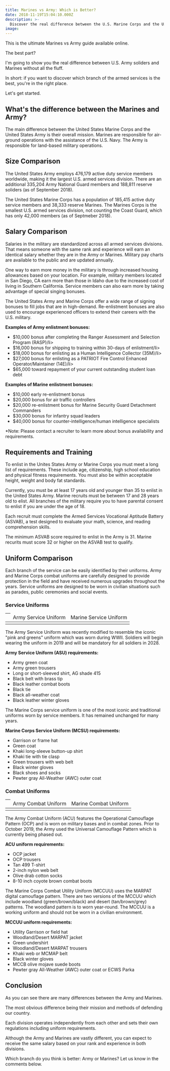 ```yaml
---
title: Marines vs Army: Which is Better? 
date: 2018-11-19T15:04:10.000Z
description: >-
  Discover the real difference between the U.S. Marine Corps and the U.S. Army. Compare requirements, salary, uniforms, mission and more.
image:
---
```


This is the ultimate Marines vs Army guide available online.

The best part?

I'm going to show you the real difference between U.S. Army soliders and Marines without all the fluff.

In short: if you want to discover which branch of the armed services is the best, you're in the right place.

Let's get started.

<h2>What's the difference between the Marines and Army?</h2>

The main difference between the United States Marine Corps and the United States Army is their overall mission. Marines are responsible for air-ground operations with the assistance of the U.S. Navy. The Army is responsible for land-based military operations.

<h2>Size Comparison</h2>

The United States Army employs 476,179 active duty service members worldwide, making it the largest U.S. armed services division. There are an additional 335,204 Army National Guard members and 188,811 reserve soliders (as of September 2018).

The United States Marine Corps has a population of 185,415 active duty service members and 38,333 reserve Marines. The Marines Corps is the smallest U.S. armed services division, not counting the Coast Guard, which has only 42,000 members (as of Septmeber 2018).

<h2>Salary Comparison</h2>

Salaries in the military are standardized across all armed services divisions. That means someone with the same rank and experience will earn an identical salary whether they are in the Army or Marines. Military pay charts are available to the public and are updated annually.

One way to earn more money in the military is through increased housing allowances based on your location. For example, military members located in San Diego, CA earn more than those in Idaho due to the increased cost of living in Southern California. Service members can also earn more by taking advantage of special singing bonuses.

The United States Army and Marine Corps offer a wide range of signing bonuses to fill jobs that are in high-demand. Re-enlistment bonuses are also used to encourage experienced officers to extend their careers with the U.S. military.

<strong>Examples of Army enlistment bonuses:</strong>
<ul>
<li>$10,000 bonus after completing the Ranger Assessment and Selection Program (RASP)/li>
<li>$16,000 bonus for shipping to training within 30-days of enlistment/li>
<li>$18,000 bonus for enlisting as a Human Intelligence Collector (35M)/li>
<li>$27,000 bonus for enlisting as a PATRIOT Fire Control Enhanced Operator/Maintainer (14E)/li>
<li>$65,000 toward repayment of your current outstanding student loan debt</li>
</ul>

<strong>Examples of Marine enlistment bonuses:</strong>
<ul>
<li>$10,000 early re-enlistment bonus</li>
<li>$20,000 bonus for air traffic controllers</li>
<li>$20,000 re-enlistment bonus for Marine Security Guard Detachment Commanders</li>
<li>$30,000 bonus for infantry squad leaders</li>
<li>$40,000 bonus for counter-intelligence/human intelligence specialists</li>
</ul>

*Note: Please contact a recruiter to learn more about bonus availability and requirements.

<h2>Requirements and Training</h2>

To enlist in the Unites States Army or Marine Corps you must meet a long list of requirements. These include age, citizenship, high school education and physical fitness requirements. You must also be within acceptable height, weight and body fat standards.

Currently, you must be at least 17 years old and younger than 35 to enlist in the United States Army. Marine recruits must be between 17 and 28 years old to elist. All branches of the military require you to have parental consent to enlist if you are under the age of 18.

Each recruit must complete the Armed Services Vocational Aptitude Battery (ASVAB), a test designed to evaluate your math, science, and reading comprehension skills.

The minimum ASVAB score required to enlist in the Army is 31. Marine recurits must score 32 or higher on the ASVAB test to qualify.

<h2>Uniform Comparison</h2>

Each branch of the service can be easily identified by their uniforms. Army and Marine Corps combat uniforms are carefully designed to provide protection in the field and have received numerous upgrades throughout the years. Service uniforms are designed to be worn in civilian situations such as parades, public ceremonies and social events.

<h3>Service Uniforms</h3>

<table>
<thead>
<th><td>Army Service Uniform</td><td>Marine Service Uniform</td></th>
</thead>
<tbody>
<tr><td></td><td></td></tr>
</tbody>
</table>

The Army Service Uniform was recently modified to resemble the iconic "pink and greens" uniform which was worn during WWII. Soldiers will begin wearing the uniform in 2019 and will be mandatory for all soldiers in 2028.

<strong>Army Service Uniform (ASU) requirements:</strong>
<ul>
<li>Army green coat</li>
<li>Army green trousers</li>
<li>Long or short-sleeved shirt, AG shade 415</li>
<li>Black belt with brass tip</li>
<li>Black leather combat boots</li>
<li>Black tie</li>
<li>Black all-weather coat</li>
<li>Black leather winter gloves</li>
</ul>

The Marine Corps service uniform is one of the most iconic and traditional uniforms worn by service members. It has remained unchanged for many years.

<strong>Marine Corps Service Uniform (MCSU) requirements:</strong>
<ul>
<li>Garrison or frame hat</li>
<li>Green coat</li>
<li>Khaki long-sleeve button-up shirt</li>
<li>Khaki tie with tie clasp</li>
<li>Green trousers with web belt</li>
<li>Black winter gloves</li>
<li>Black shoes and socks</li>
<li>Pewter gray All-Weather (AWC) outer coat</li>
</ul>

<h3>Combat Uniforms</h3>

<table>
<thead>
<th><td>Army Combat Uniform</td><td>Marine Combat Uniform</td></th>
</thead>
<tbody>
<tr><td></td><td></td></tr>
</tbody>
</table>

The Army Combat Uniform (ACU) features the Operational Camouflage Pattern (OCP) and is worn on military bases and in combat zones. Prior to October 2019, the Army used the Universal Camouflage Pattern which is currently being phased out.

<strong>ACU uniform requirements:</strong>
<ul>
<li>OCP jacket</li>
<li>OCP trousers</li>
<li>Tan 499 T-shirt</li>
<li>2-inch nylon web belt</li>
<li>Olive drab cotton socks</li>
<li>8-10 inch coyote brown combat boots</li>
</ul>

The Marine Corps Combat Utility Uniform (MCCUU) uses the MARPAT digital camouflage pattern. There are two versions of the MCCUU which include woodland (green/brown/black) and desert (tan/brown/grey) patterns. The woodland pattern is to worn year-round. The MCCUU is a working uniform and should not be worn in a civilian environment.

<strong>MCCUU uniform requirements:</strong>
<ul>
<li>Utility Garrison or field hat</li>
<li>Woodland/Desert MARPAT jacket</li>
<li>Green undershirt</li>
<li>Woodland/Desert MARPAT trousers</li>
<li>Khaki web or MCMAP belt</li>
<li>Black winter gloves</li>
<li>MCCB olive mojave suede boots</li>
<li>Pewter gray All-Weather (AWC) outer coat or ECWS Parka</li>
</ul>

## Conclusion ##

As you can see there are many differences between the Army and Marines. 

The most obvious difference being their mission and methods of defending our country.

Each division operates independently from each other and sets their own regulations including uniform requirements.

Although the Army and Marines are vastly different, you can expect to receive the same salary based on your rank and experience in both divisions.

Which branch do you think is better: Army or Marines? Let us know in the comments below.
